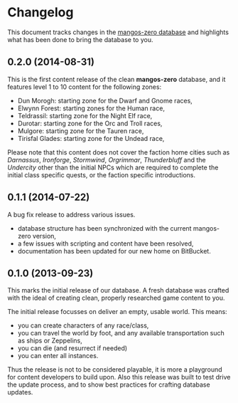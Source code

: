Changelog
=========
This document tracks changes in the [mangos-zero database][113] and highlights
what has been done to bring the database to you.

0.2.0 (2014-08-31)
------------------
This is the first content release of the clean **mangos-zero** database, and it
features level 1 to 10 content for the following zones:

* Dun Morogh: starting zone for the Dwarf and Gnome races,
* Elwynn Forest: starting zones for the Human race,
* Teldrassil: starting zone for the Night Elf race,
* Durotar: starting zone for the Orc and Troll races,
* Mulgore: starting zone for the Tauren race,
* Tirisfal Glades: starting zone for the Undead race,

Please note that this content does not cover the faction home cities such as
*Darnassus*, *Ironforge*, *Stormwind*, *Orgrimmar*, *Thunderbluff* and the
*Undercity* other than the initial NPCs which are required to complete the
initial class specific quests, or the faction specific introductions.

0.1.1 (2014-07-22)
------------------
A bug fix release to address various issues.

* database structure has been synchronized with the current mangos-zero version,
* a few issues with scripting and content have been resolved,
* documentation has been updated for our new home on BitBucket.

0.1.0 (2013-09-23)
------------------
This marks the initial release of our database. A fresh database was crafted
with the ideal of creating clean, properly researched game content to you.

The initial release focusses on deliver an empty, usable world. This means:

* you can create characters of any race/class,
* you can travel the world by foot, and any available transportation such as
  ships or Zeppelins,
* you can die (and resurrect if needed)
* you can enter all instances.

Thus the release is not to be considered playable, it is more a playground for
content developers to build upon. Also this release was built to test drive
the update process, and to show best practices for crafting database updates.


[1]: http://blizzard.com/ "Blizzard Entertainment Inc. · we love you!"
[2]: http://blizzard.com/games/wow/ "World of Warcraft - Classic / Vanilla"
[3]: http://wowpedia.org/Beta#World_of_Warcraft "World of Warcraft - Classic Beta"

[100]: http://getmangos.com/ "mangos foundation · project site"

[110]: http://bitbucket.org/mangoszero "mangos zero · bitbucket organization"
[111]: http://bitbucket.org/mangoszero/server "mangos zero · server"
[112]: http://bitbucket.org/mangoszero/scripts "mangos zero · script extensions"
[113]: http://bitbucket.org/mangoszero/content "mangos-zero · clean database"
